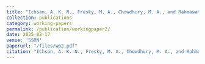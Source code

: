 ```yaml
---
title: "Ichsan, A. K. N., Fresky, M. A., Chowdhury, M. A., and Rahmawati, Y. (2025). Creative Synergies: An IRIO Analysis of Jakarta's Creative Industry and Its Spillover Effects on National Economic Growth. <i>WorkingPaper</i>. 1-13."
collection: publications
category: working-papers
permalink: /publication/workingpaper2/
date: 2025-02-17
venue: 'SSRN'
paperurl: "/files/wp2.pdf"
citation: "Ichsan, A. K. N., Fresky, M. A., Chowdhury, M. A., and Rahmawati, Y. (2025). Creative Synergies: An IRIO Analysis of Jakarta's Creative Industry and Its Spillover Effects on National Economic Growth. <i>WorkingPaper</i>. 1-13."
---
```



